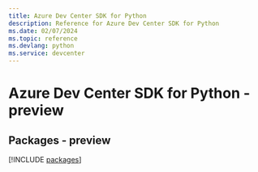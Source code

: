 ```yaml
---
title: Azure Dev Center SDK for Python
description: Reference for Azure Dev Center SDK for Python
ms.date: 02/07/2024
ms.topic: reference
ms.devlang: python
ms.service: devcenter
---
```

# Azure Dev Center SDK for Python - preview
## Packages - preview
[!INCLUDE [packages](dev-center-index.md)]